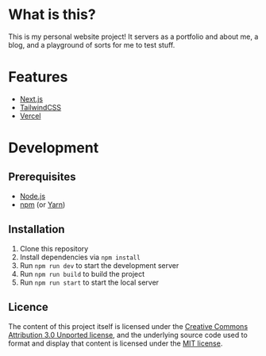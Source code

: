 # What is this?

This is my personal website project! It servers as a portfolio and about me, a blog, and a playground of sorts for me to test stuff.

# Features

- [Next.js](https://nextjs.org/)
- [TailwindCSS](https://tailwindcss.com/)
- [Vercel](https://vercel.com/)

# Development

## Prerequisites

- [Node.js](https://nodejs.org/en/)
- [npm](https://www.npmjs.com/) (or [Yarn](https://yarnpkg.com/en/))

## Installation

1. Clone this repository
2. Install dependencies via `npm install`
3. Run `npm run dev` to start the development server
4. Run `npm run build` to build the project
5. Run `npm run start` to start the local server

## Licence

The content of this project itself is licensed under the [Creative Commons Attribution 3.0 Unported license](https://creativecommons.org/licenses/by/3.0/), and the underlying source code used to format and display that content is licensed under the [MIT license](https://opensource.org/license/mit/).
